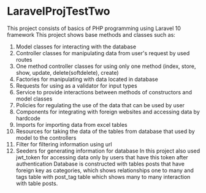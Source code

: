 # LaravelProjTestTwo
This project consists of basics of PHP programming using Laravel 10 framework
This project shows base methods and classes such as:
1. Model classes for interacting with the database
2. Controller classes for manipulating data from user's request by used routes
3. One method controller classes for using only one method (index, store, show, update, delete(softdelete), create)
4. Factories for manipulating with data located in database
5. Requests for using as a validator for input types
6. Service to provide interactions between methods of constructors and model classes
7. Policies for regulating the use of the data that can be used by user
8. Components for integrating with foreign websites and accessing data by hardcode
9. Imports for importing data from excel tables
10. Resources for taking the data of the tables from database that used by model to the controllers
11. Filter for filtering information using url
12. Seeders for generating information for database
    In this project also used jwt_token for accessing data only by users that have this token after authentication
    Database is constructed with tables posts that have foreign key as categories, which shows relationships one to many and tags table with post_tag table which shows many to many interaction with table posts.
